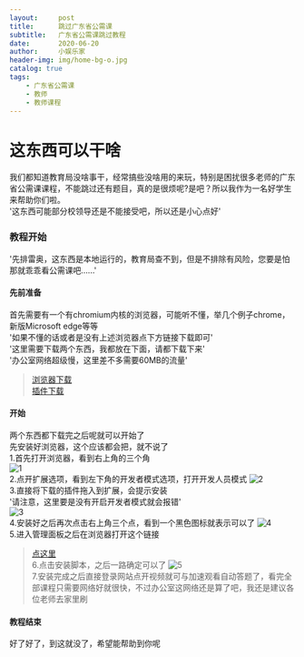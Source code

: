 ```yaml
---
layout:     post
title:      跳过广东省公需课
subtitle:   广东省公需课跳过教程
date:       2020-06-20
author:     小娱乐家
header-img: img/home-bg-o.jpg
catalog: true
tags:
    - 广东省公需课
    - 教师
    - 教师课程
---
```


# 这东西可以干啥  
我们都知道教育局没啥事干，经常搞些没啥用的来玩，特别是困扰很多老师的广东省公需课课程，不能跳过还有题目，真的是很烦呢?是吧？所以我作为一名好学生来帮助你们啦。  
'这东西可能部分校领导还是不能接受吧，所以还是小心点好'  

### 教程开始
'先排雷奥，这东西是本地运行的，教育局查不到，但是不排除有风险，您要是怕那就乖乖看公需课吧......'  
#### 先前准备
首先需要有一个有chromium内核的浏览器，可能听不懂，举几个例子chrome，新版Microsoft edge等等  
'如果不懂的话或者是没有上述浏览器点下方链接下载即可'  
'这里需要下载两个东西，我都放在下面，请都下载下来'  
'办公室网络超级慢，这里差不多需要60MB的流量'  
>[浏览器下载](https://www.google.cn/intl/zh-CN/chrome/)  
>[插件下载](https://xiaoyulejia.lanzous.com/iwc2Ldsm7te)  

#### 开始
两个东西都下载完之后呢就可以开始了  
先安装好浏览器，这个应该都会把，就不说了  
1.首先打开浏览器，看到右上角的三个角  
![1](https://imgchr.com/i/NQGYa4)  
2.点开扩展选项，看到左下角的开发者模式选项，打开开发人员模式
![2](https://imgchr.com/i/NQGdR1)  
3.直接将下载的插件拖入到扩展，会提示安装  
  '请注意，这里要是没有开启开发者模式就会报错'  
![3](https://imgchr.com/i/NQG4QP)  
4.安装好之后再次点击右上角三个点，看到一个黑色图标就表示可以了
![4](https://imgchr.com/i/NQJkWR)  
5.进入管理面板之后在浏览器打开这个链接
>[点这里](https://greasyfork.org/zh-CN/scripts/401298-2020%E5%B9%B4%E5%85%AC%E9%9C%80%E8%AF%BE-%E5%B9%BF%E4%B8%9C-%E5%8D%81%E5%9B%9B%E4%BA%94-%E7%BB%8F%E6%B5%8E%E7%A4%BE%E4%BC%9A%E5%8F%91%E5%B1%95%E8%B6%8B%E5%8A%BF%E4%B8%8E%E6%88%98%E7%95%A5%E9%87%8D%E7%82%B9-%E8%87%AA%E5%8A%A8%E6%92%AD%E6%94%BE%E4%B8%8E%E7%AD%94%E9%A2%98)  
6.点击安装脚本，之后一路确定可以了
![5](https://imgchr.com/i/NQJJ6P)  
7.安装完成之后直接登录网站点开视频就可与加速观看自动答题了，看完全部课程只需要网络好就很快，不过办公室这网络还是算了吧，我还是建议各位老师去家里刷

#### 教程结束
好了好了，到这就没了，希望能帮助到你呢


